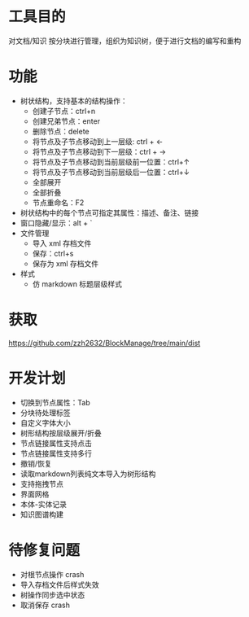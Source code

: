 # 工具目的
对文档/知识 按分块进行管理，组织为知识树，便于进行文档的编写和重构

# 功能
- 树状结构，支持基本的结构操作：
    - 创建子节点：ctrl+n
    - 创建兄弟节点：enter
    - 删除节点：delete
    - 将节点及子节点移动到上一层级: ctrl + ←
    - 将节点及子节点移动到下一层级：ctrl + →
    - 将节点及子节点移动到当前层级前一位置：ctrl+↑
    - 将节点及子节点移动到当前层级后一位置：ctrl+↓
    - 全部展开
    - 全部折叠
    - 节点重命名：F2
- 树状结构中的每个节点可指定其属性：描述、备注、链接
- 窗口隐藏/显示：alt + `
- 文件管理
    - 导入 xml 存档文件
    - 保存：ctrl+s
    - 保存为 xml 存档文件
- 样式
    - 仿 markdown 标题层级样式

# 获取
<https://github.com/zzh2632/BlockManage/tree/main/dist>

# 开发计划
- 切换到节点属性：Tab
- 分块待处理标签
- 自定义字体大小
- 树形结构按层级展开/折叠
- 节点链接属性支持点击
- 节点链接属性支持多行
- 撤销/恢复
- 读取markdown列表纯文本导入为树形结构
- 支持拖拽节点
- 界面网格
- 本体-实体记录
- 知识图谱构建

# 待修复问题
- 对根节点操作 crash
- 导入存档文件后样式失效
- 树操作同步选中状态
- 取消保存 crash
